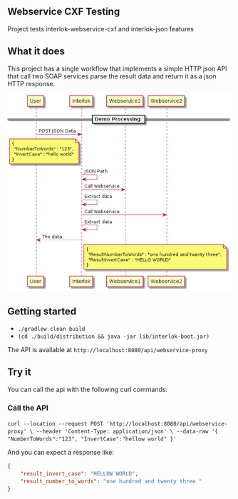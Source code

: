 ## Webservice CXF Testing

Project tests interlok-webservice-cxf and interlok-json features

## What it does

This project has a single workflow that implements a simple HTTP json API that call two SOAP services parse the result data and return it as a json HTTP response.

![Webservice CXF Diagram](/webservice-cxf-diagram.png "Webservice CXF Diagram")

## Getting started

* `./gradlew clean build`
* `(cd ./build/distribution && java -jar lib/interlok-boot.jar)`

The API is available at `http://localhost:8080/api/webservice-proxy`

## Try it

You can call the api with the following curl commands:

### Call the API

`curl --location --request POST 'http://localhost:8080/api/webservice-proxy' \
--header 'Content-Type: application/json' \
--data-raw '{
    "NumberToWords":"123",
    "InvertCase":"hellow world"
}'`

And you can expect a response like:

```json
{
    "result_invert_case": "HELLOW WORLD",
    "result_number_to_words": "one hundred and twenty three "
}
```
